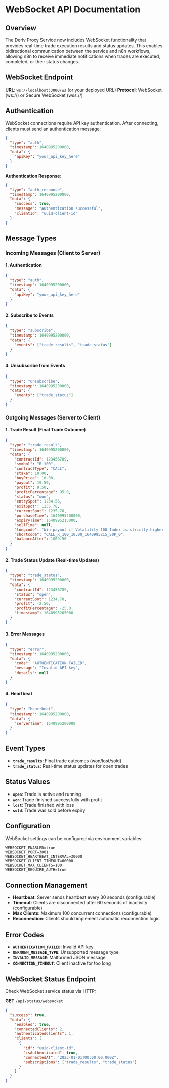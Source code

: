 # WebSocket API Documentation

## Overview

The Deriv Proxy Service now includes WebSocket functionality that provides real-time trade execution results and status updates. This enables bidirectional communication between the service and n8n workflows, allowing n8n to receive immediate notifications when trades are executed, completed, or their status changes.

## WebSocket Endpoint

**URL**: `ws://localhost:3000/ws` (or your deployed URL)
**Protocol**: WebSocket (ws://) or Secure WebSocket (wss://)

## Authentication

WebSocket connections require API key authentication. After connecting, clients must send an authentication message:

```json
{
  "type": "auth",
  "timestamp": 1640995200000,
  "data": {
    "apiKey": "your_api_key_here"
  }
}
```

**Authentication Response**:
```json
{
  "type": "auth_response",
  "timestamp": 1640995200000,
  "data": {
    "success": true,
    "message": "Authentication successful",
    "clientId": "uuid-client-id"
  }
}
```

## Message Types

### Incoming Messages (Client to Server)

#### 1. Authentication
```json
{
  "type": "auth",
  "timestamp": 1640995200000,
  "data": {
    "apiKey": "your_api_key_here"
  }
}
```

#### 2. Subscribe to Events
```json
{
  "type": "subscribe",
  "timestamp": 1640995200000,
  "data": {
    "events": ["trade_results", "trade_status"]
  }
}
```

#### 3. Unsubscribe from Events
```json
{
  "type": "unsubscribe",
  "timestamp": 1640995200000,
  "data": {
    "events": ["trade_status"]
  }
}
```

### Outgoing Messages (Server to Client)

#### 1. Trade Result (Final Trade Outcome)
```json
{
  "type": "trade_result",
  "timestamp": 1640995200000,
  "data": {
    "contractId": 123456789,
    "symbol": "R_100",
    "contractType": "CALL",
    "stake": 10.00,
    "buyPrice": 10.00,
    "payout": 19.50,
    "profit": 9.50,
    "profitPercentage": 95.0,
    "status": "won",
    "entrySpot": 1234.56,
    "exitSpot": 1235.78,
    "currentSpot": 1235.78,
    "purchaseTime": 1640995200000,
    "expiryTime": 1640995215000,
    "sellTime": null,
    "longcode": "Win payout if Volatility 100 Index is strictly higher than entry spot at 15 seconds after contract start time.",
    "shortcode": "CALL_R_100_10.00_1640995215_S0P_0",
    "balanceAfter": 1009.50
  }
}
```

#### 2. Trade Status Update (Real-time Updates)
```json
{
  "type": "trade_status",
  "timestamp": 1640995200000,
  "data": {
    "contractId": 123456789,
    "status": "open",
    "currentSpot": 1234.78,
    "profit": -2.50,
    "profitPercentage": -25.0,
    "timestamp": 1640995205000
  }
}
```

#### 3. Error Messages
```json
{
  "type": "error",
  "timestamp": 1640995200000,
  "data": {
    "code": "AUTHENTICATION_FAILED",
    "message": "Invalid API key",
    "details": null
  }
}
```

#### 4. Heartbeat
```json
{
  "type": "heartbeat",
  "timestamp": 1640995200000,
  "data": {
    "serverTime": 1640995200000
  }
}
```

## Event Types

- **`trade_results`**: Final trade outcomes (won/lost/sold)
- **`trade_status`**: Real-time status updates for open trades

## Status Values

- **`open`**: Trade is active and running
- **`won`**: Trade finished successfully with profit
- **`lost`**: Trade finished with loss
- **`sold`**: Trade was sold before expiry

## Configuration

WebSocket settings can be configured via environment variables:

```env
WEBSOCKET_ENABLED=true
WEBSOCKET_PORT=3001
WEBSOCKET_HEARTBEAT_INTERVAL=30000
WEBSOCKET_CLIENT_TIMEOUT=60000
WEBSOCKET_MAX_CLIENTS=100
WEBSOCKET_REQUIRE_AUTH=true
```

## Connection Management

- **Heartbeat**: Server sends heartbeat every 30 seconds (configurable)
- **Timeout**: Clients are disconnected after 60 seconds of inactivity (configurable)
- **Max Clients**: Maximum 100 concurrent connections (configurable)
- **Reconnection**: Clients should implement automatic reconnection logic

## Error Codes

- **`AUTHENTICATION_FAILED`**: Invalid API key
- **`UNKNOWN_MESSAGE_TYPE`**: Unsupported message type
- **`INVALID_MESSAGE`**: Malformed JSON message
- **`CONNECTION_TIMEOUT`**: Client inactive for too long

## WebSocket Status Endpoint

Check WebSocket service status via HTTP:

**GET** `/api/status/websocket`

```json
{
  "success": true,
  "data": {
    "enabled": true,
    "connectedClients": 2,
    "authenticatedClients": 1,
    "clients": [
      {
        "id": "uuid-client-id",
        "isAuthenticated": true,
        "connectedAt": "2023-01-01T00:00:00.000Z",
        "subscriptions": ["trade_results", "trade_status"]
      }
    ]
  }
}
```
